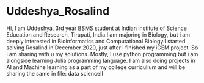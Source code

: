 # Uddeshya_Rosalind
Hi, I am Uddeshya, 3rd year BSMS student at Indian institute of Science Education and Research, Tirupati, India.I am majoring in Biology, but i am deeply interested in Bioinformatics and Computational Biology.I started solving Rosalind in December 2020, just after i finished my iGEM project. So i am sharing with u my solutions. Mostly, I use python programming but i am alongside learning Julia programming language.
I am also doing projects in AI and Machine learning as a part of my college curricullum and will be sharing the same in file: data scienceII
